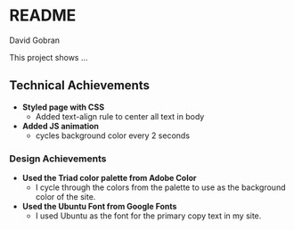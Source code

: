 # README
David Gobran


This project shows ...

## Technical Achievements
- **Styled page with CSS** 
    - Added text-align rule to center all text in body
- **Added JS animation**
    - cycles background color every 2 seconds

### Design Achievements
- **Used the Triad color palette from Adobe Color**
    - I cycle through the colors from the palette to use as the background color of the site.
- **Used the Ubuntu Font from Google Fonts**
    - I used Ubuntu as the font for the primary copy text in my site.

